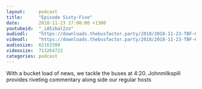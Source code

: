 ```yaml
---
layout:     podcast
title:      "Episode Sixty-Five"
date:       2018-11-23 17:00:00 +1300
youtubeid:  "_iA5ibal2zo"
audiodl:    "https://downloads.thebusfactor.party/2018/2018-11-23-TBF-65.mp3"
videodl:    "https://downloads.thebusfactor.party/2018/2018-11-23-TBF-65.mp4"
audiosize:  62163309
videosize:  713264722
categories: podcast
---
```

With a bucket load of news, we tackle the buses at 4:20. Johnmilkspill provides riveting commentary along side our regular hosts
